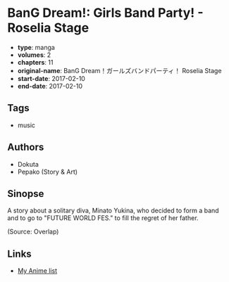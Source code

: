 # BanG Dream!: Girls Band Party! - Roselia Stage

-   **type**: manga
-   **volumes**: 2
-   **chapters**: 11
-   **original-name**: BanG Dream！ガールズバンドパーティ！ Roselia Stage
-   **start-date**: 2017-02-10
-   **end-date**: 2017-02-10

## Tags

-   music

## Authors

-   Dokuta
-   Pepako (Story & Art)

## Sinopse

A story about a solitary diva, Minato Yukina, who decided to form a band and to go to "FUTURE WORLD FES." to fill the regret of her father.

(Source: Overlap)

## Links

-   [My Anime list](https://myanimelist.net/manga/108614/BanG_Dream__Girls_Band_Party_-_Roselia_Stage)
